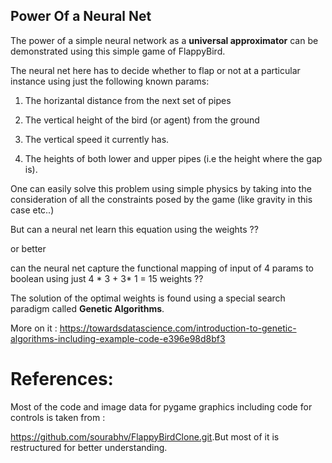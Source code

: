 ## Power Of a Neural Net

The power of a simple neural network as a <b>universal approximator</b> can be demonstrated using this simple game of FlappyBird.


The neural net here has to decide whether to flap or not at a particular instance using just the following known params:



  1. The horizantal distance from the next set of pipes


  2. The vertical height of the bird (or agent) from the ground


  3. The vertical speed it currently has.


  4. The heights of both lower and upper pipes (i.e the height where the gap is).



One can easily solve this problem using simple physics by taking into the consideration of all the constraints posed by the game (like gravity in this case etc..)


But can a neural net learn this equation using the weights ??


or better


can the neural net capture the functional mapping of input of 4 params to boolean using just  4 * 3 + 3* 1 = 15   weights ??




The solution of the optimal weights is found using a special search paradigm called <b>Genetic Algorithms</b>.


  More on it : <href>https://towardsdatascience.com/introduction-to-genetic-algorithms-including-example-code-e396e98d8bf3</href>


# References:
 Most of the code and image data for pygame graphics including code for controls is taken from :
 
 
 <href>https://github.com/sourabhv/FlappyBirdClone.git</href>.But most of it is restructured for better understanding.
